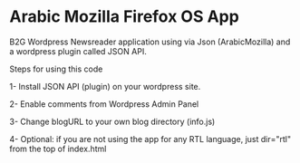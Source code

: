 Arabic Mozilla Firefox OS App
========

B2G Wordpress Newsreader application using via Json (ArabicMozilla) and a wordpress plugin called JSON API.


Steps for using this code

1- Install JSON API (plugin) on your wordpress site.

2- Enable comments from Wordpress Admin Panel

3- Change blogURL to your own blog directory (info.js)

4- Optional: if you are not using the app for any RTL language, just dir="rtl" from the top of index.html
